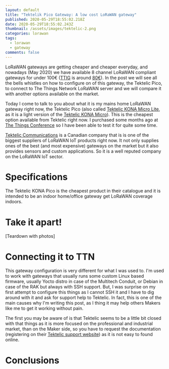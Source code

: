 ```yaml
---
layout: default
title: "Tektelik Pico Gateway: A low cost LoRaWAN gateway"
published: 2020-05-29T18:55:02.218Z
date: 2020-05-29T18:55:02.243Z
thumbnail: /assets/images/tektelic-2.png
categories: lorawan
tags:
  - lorawan
  - gateway
comments: false
---
```

LoRaWAN gateways are getting cheaper and cheaper everyday, and nowadays (May 2020) we have available 8 channel LoRaWAN compliant gateways for under 100€ ([TTIG](https://www.thethingsnetwork.org/docs/gateways/thethingsindoor/) is around [80€](https://es.rs-online.com/web/p/kits-de-desarrollo-de-radio-frecuencia/1843981/)). In the post we will see all the bells whistles on how to configure on of this gateway, the Tektelic Pico, to connect to The Things Network LoRaWAN server and we will compare it with another options available on the market.

<!--more-->

Today I come to talk to you about what it is my mains home LoRaWAN gateway right now, the Tektelic Pico (also called [Tektelic KONA Micro Lite](https://tektelic.com/wp-content/uploads/KONA-Micro-Lite.pdf), as it is a light version of the [Tektelic KONA Micro](https://tektelic.com/wp-content/uploads/KONA-Micro.pdf)). This is the cheapest option available from Tektelic right now. I purchased some months ago at [The Things Conference](https://www.thethingsnetwork.org/conference/) so I have been able to test it for quite some time. 

[Tektelic Communications](https://tektelic.com/) is a Canadian company that is is one of the biggest suppliers of LoRaWAN IoT products right now. It not only supplies ones of the best (and most expensive) gateways on the market but it also provides sensors and custom applications. So it is a well reputed company on the LoRaWAN IoT sector.

# Specifications

The Tektelic KONA Pico is the cheapest product in their catalogue and it is intended to be an indoor home/office gateway get LoRaWAN coverage indoors. 

# Take it apart!

\[Teardown with photos]



# Connecting it to TTN

This gateway configuration is very different for what I was used to. I'm used to work with gateways that usually runs some custom Linux based firmware, usually Yocto distro in case of the Multitech Conduit, or Debian in case of the RAK but always with SSH support. But, I was surprise on my first attempt to configure this things as I cannot SSH it and I have to dig around with it and ask for support help to Tektelic. In fact, this is one of the main causes why I'm writing this post, as I thing it may help others Makers like me to get it working without pain.

The first you may be aware of is that Tektelic seems to be a little bit closed with that things as it is more focused on the professional and industrial market, than on the Maker side, so you have to request the documentation (registering on their [Tektelic support website](https://support.tektelic.com/)) as it is not easy to found online. 

# Conclusions